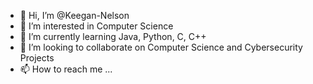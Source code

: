 - 👋 Hi, I’m @Keegan-Nelson
- 👀 I’m interested in Computer Science
- 🌱 I’m currently learning Java, Python, C, C++
- 💞️ I’m looking to collaborate on Computer Science and Cybersecurity Projects 
- 📫 How to reach me ...

<!---
Keegan-Nelson/Keegan-Nelson is a ✨ special ✨ repository because its `README.md` (this file) appears on your GitHub profile.
You can click the Preview link to take a look at your changes.
--->
